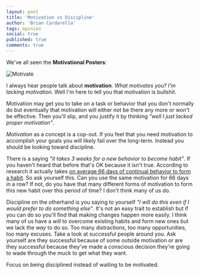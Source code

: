 ```yaml
---
layout: post
title: 'Motivation vs Discipline'
author: 'Brian Cardarella'
tags: opinion
social: true
published: true
comments: true
---
```


We've all seen the **Motivational Posters**:

![Motivate](/images/motivational-1.jpg)

I always hear people talk about
**motivation**. *What motivates you?* *I'm lacking motivation.* Well I'm
here to tell you that motivation is bullshit.

Motivation may get you to take on a task or behavior that you don't
normally do but eventually that motivation will either not be there any
more or won't be effective. Then you'll slip, and you justify it by
thinking *"well I just lacked proper motivation"*.

*Motivation* as a concept is a cop-out. If you feel that you need
motivation to accomplish your goals you will likely fail over the
long-term. Instead you should be looking toward discipline.

There is a saying *"it takes 3 weeks for a new behavior to become
habit"*. If you haven't heard that before that's OK because it isn't
true. According to research it actually takes [on average 66 days of
continual behavior to form a
habit](http://www.huffingtonpost.com/james-clear/forming-new-habits_b_5104807.html).
So ask yourself this. Can you use the same motivation for 66 days in a
row? If not, do you have that many different forms of motivation to form this
new habit over this period of time? I don't think many of us do.

Discipline on the otherhand is you saying to yourself *"I will do this
even if I would prefer to do something else"*. It's not an easy trait to
establish but if you can do so you'll find that making changes happen
more easily. I think many of us have a *will* to overcome existing habits and
form new ones but we lack the *way* to do so. Too many distractions, too
many opportunities, too many excuses. Take a look at successful people
around you. Ask yourself are they successful because of some outside
motivation or are they successful because they've made a conscious
decision they're going to wade through the muck to get what they want.

Focus on being disciplined instead of waiting to be motivated. 
